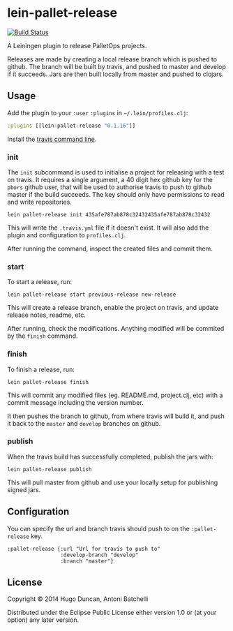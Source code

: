 # lein-pallet-release

[![Build Status](https://travis-ci.org/palletops/lein-pallet-release.png?branch=develop)](https://travis-ci.org/palletops/lein-pallet-release)

A Leiningen plugin to release PalletOps projects.

Releases are made by creating a local release branch which is pushed
to github.  The branch will be built by travis, and pushed to master
and develop if it succeeds.  Jars are then built locally from master
and pushed to clojars.

## Usage

Add the plugin to your `:user` `:plugins` in `~/.lein/profiles.clj`:

```clj
:plugins [[lein-pallet-release "0.1.16"]]
```
Install the
[travis command line](http://blog.travis-ci.com/2013-01-14-new-client/).

### init

The `init` subcommand is used to initialise a project for releasing
with a test on travis.  It requires a single argument, a 40 digit hex
github key for the `pbors` github user, that will be used to authorise
travis to push to github master if the build succeeds.  The key should
only have permissions to read and write repositories.

```
lein pallet-release init 435afe787ab878c32432435afe787ab878c32432
```

This will write the `.travis.yml` file if it doesn't exist.  It will also
add the plugin and configuration to `profiles.clj`.

After running the command, inspect the created files and commit them.

### start

To start a release, run:

```
lein pallet-release start previous-release new-release
```

This will create a release branch, enable the project on travis, and
update release notes, readme, etc.

After running, check the modifications.  Anything modified will be
commited by the `finish` command.

### finish

To finish a release, run:

```
lein pallet-release finish
```

This will commit any modified files (eg. README.md, project.clj, etc)
with a commit message including the version number.

It then pushes the branch to github, from where travis will build it,
and push it back to the `master` and `develop` branches on github.

### publish

When the travis build has successfully completed, publish the jars with:

```
lein pallet-release publish
```

This will pull master from github and use your locally setup for
publishing signed jars.

## Configuration

You can specify the url and branch travis should push to on the
`:pallet-release` key.

```
:pallet-release {:url "Url for travis to push to"
                 :develop-branch "develop"
                 :branch "master"}
```

## License

Copyright © 2014 Hugo Duncan, Antoni Batchelli

Distributed under the Eclipse Public License either version 1.0 or (at
your option) any later version.
